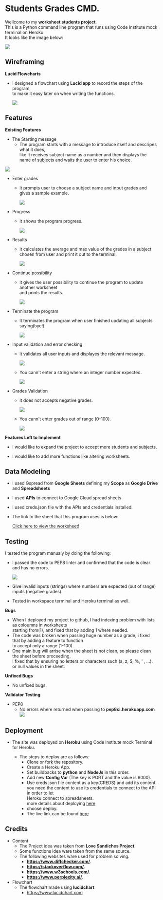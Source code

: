 
# Students Grades CMD. 
  Wellcome to my **worksheet students project**. \
  This is a Python command line program that runs using Code Institute mock terminal on Heroku\
  It looks like the image below:

  ![](/media/project-image.png)

## Wireframing
**Lucid Flowcharts**
- I designed a flowchart  using **Lucid app** to record the steps of the program,\
  to make it easy later on when writing the functions.

  ![](/media/flowchart.png)

## Features

**Existing Features**

- The Starting message
  - The program starts with a message to introduce itself and descripes what it does,\
    like it receives subject name as a number and then displays the name of subjects
     and waits the user to enter his choice.

![](/media/starting.png)

- Enter grades
  - It prompts user to choose a subject name and input grades and gives a sample example.

    ![](/media/enter-grades.png)

- Progress
  * It shows the program progress.

    ![](/media/progress.png)
- Results

  * It calculates the average and max value of the grades in a subject chosen from user
    and print it out to the terminal.

    ![](/media/calculations.png)

+ Continue possibility

  + It gives the user possibility to continue the program to update another worksheet\
     and prints the results.
  
      ![](/media/continue.png)

- Terminate the program
  - It terminates the program when user finished updating all subjects saying(bye!).

    ![](/media/terminate.png)

- Input validation and error checking

  - It validates all user inputs and displayes the relevant message.

     ![](/media/checknumber.png)
  + You cann't enter a string where an integer number expected.
    
     ![](/media/validate-numbers.png)
    
- Grades Validation

  * It does not accepts negative grades.
    
     ![](/media/negative.png) 

  + You cann't enter grades out of range (0-100).

    ![](/media/outofrange.png) 

**Features Left to Implement**
- I would like to expand the project to accept more students and subjects.
+ I would like to add more functions like altering worksheets.

## Data Modeling
- I used Gspread from **Google Sheets** defining my **Scope** as **Google Drive** and **Spreadsheets**
- I used **APIs** to connect to Google Cloud spread sheets
- I used  creds.json file with the APIs and credentials installed.
- The link to the sheet that this program uses is below:

    [Click here to view the worksheet!](https://docs.google.com/spreadsheets/d/1X_Yz5qgYQ4rsQ_-7Uyb2vto13UbZAlNe4hHJwRMQPHY/edit?gid=178928932#gid=178928932) 

## Testing
   I tested the program manualy by doing the following:

   - I passed the code to PEP8 linter and confirmed that the code is clear and has
      no errors.

      ![](/media/testing.png)

   - Give invalid inputs (strings) where numbers are expected (out of range) inputs
     (negative grades).
   - Tested in workspace terminal and Heroku terminal as well.

**Bugs**

  - When I deployed my project to github, I had indexing problem with lists as coloumns in worksheets\
    starting from(1), and fixed that by adding 1 where needed.
  - The code was broken when passing huge number as a grade, i fixed that by adding a feature to function\
    to accept only a range (1-100).
  - One main bug will arrise when the sheet is not clean, so please clean the sheet before proceeding,\
    I fixed that by ensuring no letters or characters such (a, z, $, %, ' , ...).\
     or null values in the sheet.

**Unfixed Bugs**
  - No unfixed bugs.

  
**Validator Testing**

  - PEP8
    - No errors where returned when passing to **pep8ci.herokuapp.com**
     ![](/assets/images/readme/testing/errorpage.png)
    

## Deployment

  - The site was deployed on **Heroku** using Code Institute mock Terminal for Heroku.

    - The steps to deploy are as follows:
      + Clone or fork the repository.
      + Create a Heroku App.
      + Set buildbacks to **python** and **NodeJs** in this order.
      + Add new **Config Var** (The key is PORT and the value is 8000).
      + Use creds.json file content as a key(CREDS) and add its content.\
        you need the content to use its credentials to connect to the API in order to let\
        Heroku connect to spreadsheets.\
        more details about deploying [here](https://learn.codeinstitute.net/courses/course-v1:CodeInstitute+PE_PAGPPF+2021_Q2/courseware/b3378fc1159e43e3b70916fdefdfae51/605f34e006594dc4ae19f5e60ec75e2e/)
      + choose deploy.
      + The live link can be found [here](https://studens-grades-8dd6d57a22e7.herokuapp.com/)
## Credits
- Content
  - The Project idea was taken from **Love Sandiches Project**.
  - Some functions idea ware taken from the same source.
  - The following websites ware used for problem solving.
    - **https://www.diffchecker.com/**.
    - **https://stackoverflow.com/**.
    - **https://www.w3schools.com/**.
    - **https://www.perplexity.ai/**.
- Flowchart
  - The flowchart made using **lucidchart**
    - https://www.lucidchart.com

  